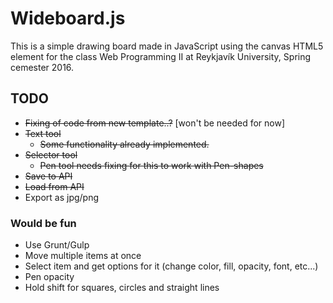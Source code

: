 # Wideboard.js

This is a simple drawing board made in JavaScript using the canvas HTML5 element for the class Web Programming II at Reykjavík University, Spring cemester 2016.

## TODO

* ~~Fixing of code from new template..?~~ [won't be needed for now]
* ~~Text tool~~
	* ~~Some functionality already implemented.~~
* ~~Selector tool~~
	* ~~Pen tool needs fixing for this to work with Pen-shapes~~
* ~~Save to API~~
* ~~Load from API~~
* Export as jpg/png

### Would be fun

* Use Grunt/Gulp
* Move multiple items at once
* Select item and get options for it (change color, fill, opacity, font, etc...)
* Pen opacity
* Hold shift for squares, circles and straight lines
